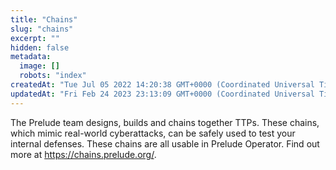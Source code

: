 ```yaml
---
title: "Chains"
slug: "chains"
excerpt: ""
hidden: false
metadata: 
  image: []
  robots: "index"
createdAt: "Tue Jul 05 2022 14:20:38 GMT+0000 (Coordinated Universal Time)"
updatedAt: "Fri Feb 24 2023 23:13:09 GMT+0000 (Coordinated Universal Time)"
---
```

The Prelude team designs, builds and chains together TTPs. These chains, which mimic real-world cyberattacks, can be safely used to test your internal defenses. These chains are all usable in Prelude Operator. Find out more at <https://chains.prelude.org/>.
